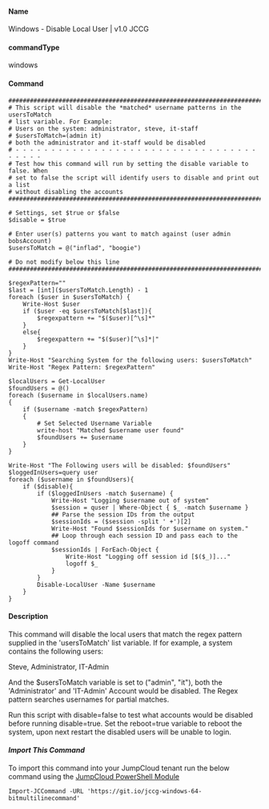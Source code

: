 #### Name

Windows - Disable Local User | v1.0 JCCG

#### commandType

windows

#### Command

```
################################################################################
# This script will disable the *matched* username patterns in the usersToMatch
# list variable. For Example:
# Users on the system: administrator, steve, it-staff
# $usersToMatch=(admin it)
# both the administrator and it-staff would be disabled
# - - - - - - - - - - - - - - - - - - - - - - - - - - - - - - - - - - - - - - -
# Test how this command will run by setting the disable variable to false. When
# set to false the script will identify users to disable and print out a list
# without disabling the accounts
################################################################################

# Settings, set $true or $false
$disable = $true

# Enter user(s) patterns you want to match against (user admin bobsAccount)
$usersToMatch = @("inflad", "boogie")

# Do not modify below this line
################################################################################

$regexPattern=""
$last = [int]($usersToMatch.Length) - 1
foreach ($user in $usersToMatch) {
    Write-Host $user
    if ($user -eq $usersToMatch[$last]){
        $regexpattern += "$($user)[^\s]*"
    }
    else{
        $regexpattern += "$($user)[^\s]*|"
    }
}
Write-Host "Searching System for the following users: $usersToMatch"
Write-Host "Regex Pattern: $regexPattern"

$localUsers = Get-LocalUser
$foundUsers = @()
foreach ($username in $localUsers.name)
{
    if ($username -match $regexPattern)
    {
        # Set Selected Username Variable
        write-host "Matched $username user found"
        $foundUsers += $username
    }
}

Write-Host "The Following users will be disabled: $foundUsers"
$loggedInUsers=query user
foreach ($username in $foundUsers){
    if ($disable){
        if ($loggedInUsers -match $username) {
            Write-Host "Logging $username out of system"
            $session = quser | Where-Object { $_ -match $username }
            ## Parse the session IDs from the output
            $sessionIds = ($session -split ' +')[2]
            Write-Host "Found $sessionIds for $username on system."
            ## Loop through each session ID and pass each to the logoff command
            $sessionIds | ForEach-Object {
                Write-Host "Logging off session id [$($_)]..."
                logoff $_
            }
        }
        Disable-LocalUser -Name $username
    }
}
```

#### Description

This command will disable the local users that match the regex pattern supplied in the 'usersToMatch' list variable. If for example, a system contains the following users:

Steve, Administrator, IT-Admin

And the $usersToMatch variable is set to ("admin", "it"), both the 'Administrator' and 'IT-Admin' Account would be disabled. The Regex pattern searches usernames for partial matches.

Run this script with disable=false to test what accounts would be disabled before running disable=true. Set the reboot=true variable to reboot the system, upon next restart the disabled users will be unable to login.

#### *Import This Command*

To import this command into your JumpCloud tenant run the below command using the [JumpCloud PowerShell Module](https://github.com/TheJumpCloud/support/wiki/Installing-the-JumpCloud-PowerShell-Module)

```
Import-JCCommand -URL 'https://git.io/jccg-windows-64-bitmultilinecommand'
```

